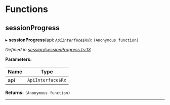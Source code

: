 

# Functions

<a id="sessionprogress"></a>

##  sessionProgress

▸ **sessionProgress**(api: *`ApiInterface$Rx`*): `(Anonymous function)`

*Defined in [session/sessionProgress.ts:13](https://github.com/polkadot-js/api/blob/35a59ec/packages/api-derive/src/session/sessionProgress.ts#L13)*

**Parameters:**

| Name | Type |
| ------ | ------ |
| api | `ApiInterface$Rx` |

**Returns:** `(Anonymous function)`

___

